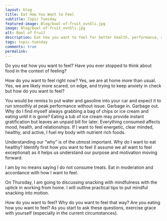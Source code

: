 ```yaml
---
layout: blog
title: Eat How You Want to Feel
subtitle: Topic Tuesday
featured-image: Blog/bowl-of-fruit_ovn5li.jpg
image: Blog/bowl-of-fruit_ovn5li.jpg
alt: Bowl of Fruit
description: Eat how you want to feel for better health, performance, and well-being.
tags: topic-tuesday
comments: true
permalink:
---
```

Do you eat how you want to feel? Have you ever stopped to think about food in the context of feeling?

How do you want to feel right now? Yes, we are at home more than usual. Yes, we are likely more scared, on edge, and trying to keep anxiety in check but how do you want to feel?

You would be remiss to put water and gasoline into your car and expect it to run smoothly at peak performance without issue. Garbage in. Garbage out. Why do I find myself always grabbing a bag of chips or ice cream and eating until it is gone? Eating a tub of ice cream may provide instant gratification but leaves an unpaid bill for later. Everything consumed affects mood, health, and relationships. If I want to feel energetic, clear minded, healthy, and active, I fuel my body with nutrient rich foods.

Understanding our “why” is of the utmost important. Why do I want to eat healthy? Identify first how you want to feel (I assume we all want to feel exceptional) as it helps us understand our purpose and motivation moving forward.

I am by no means saying I do not consume treats. Eat in moderation and accordance with how I want to feel.

On Thursday, I am going to discussing snacking with mindfulness with the uptick in working from home. I will outline practical tips to put mindful snacking into motion.

How do you want to feel? Why do you want to feel that way? Are you eating how you want to feel? As you start to ask these questions, exercise grace with yourself (especially in the current circumstances).
